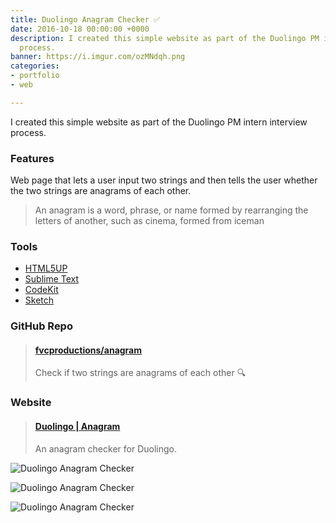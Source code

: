 ```yaml
---
title: Duolingo Anagram Checker ✅
date: 2016-10-18 00:00:00 +0000
description: I created this simple website as part of the Duolingo PM intern interview
  process.
banner: https://i.imgur.com/ozMNdqh.png
categories:
- portfolio
- web

---
```

I created this simple website as part of the Duolingo PM intern interview process.

### Features

Web page that lets a user input two strings and then tells the user whether the two strings are anagrams of each other.

> An anagram is a word, phrase, or name formed by rearranging the letters of another, such as cinema, formed from iceman

### Tools

* [HTML5UP](https://html5up.net)
* [Sublime Text](https://github.com/fvcproductions/Sublime)
* [CodeKit](https://incident57.com/codekit/)
* [Sketch](https://www.sketchapp.com/)

### GitHub Repo

<blockquote class="embedly-card"><h4><a href="https://github.com/fvcproductions/anagram">fvcproductions/anagram</a></h4><p>Check if two strings are anagrams of each other 🔍</p></blockquote>
<script async src="//cdn.embedly.com/widgets/platform.js" charset="UTF-8"></script>

### Website

<blockquote class="embedly-card"><h4><a href="https://fvcproductions.github.io/anagram">Duolingo | Anagram</a></h4><p>An anagram checker for Duolingo.</p></blockquote>

![Duolingo Anagram Checker](https://i.imgur.com/ozMNdqh.png)

![Duolingo Anagram Checker](https://i.imgur.com/SHpvzVg.png)

![Duolingo Anagram Checker](https://i.imgur.com/7zVt1UO.png)
